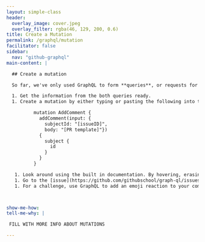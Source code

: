 ```yaml
---
layout: simple-class
header:
  overlay_image: cover.jpeg
  overlay_filter: rgba(46, 129, 200, 0.6)
title: Create a Mutation
permalink: /graphql/mutation
facilitator: false
sidebar:
  nav: "github-graphql"
main-content: |

  ## Create a mutation

  So far, we've only used GraphQL to form **queries**, or requests for information. Next, we're going to use the information we've gathered to craft a **mutation**. Simply put, a mutation changes information instead of just consuming it.

  1. Get the information from the both queries ready.
  1. Create a mutation by either typing or pasting the following into the [GraphQL explorer](https://developer.github.com/v4/explorer/). Change [issueID] to the issue ID in the most recent query, and [PR template] to the template you completed earlier based on your most recent pull requests.

          mutation AddComment {
            addComment(input: {
              subjectId: "[issueID]",
              body: "[PR template]"})
            {
              subject {
                id
              }
            }
          }

   1. Look around using the built in documentation. By hovering, erasing, retyping, or changing fields, what can you learn about this mutation?
   1. Go to the [issue](https://github.com/githubschool/graph-ql/issues/1) and find your posted comment.
   1. For a challenge, use GraphQL to add an emoji reaction to your comment!



show-me-how:
tell-me-why: |

 FILL WITH MORE INFO ABOUT MUTATIONS

---
```


